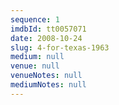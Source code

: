 ```yaml
---
sequence: 1
imdbId: tt0057071
date: 2008-10-24
slug: 4-for-texas-1963
medium: null
venue: null
venueNotes: null
mediumNotes: null
---
```


